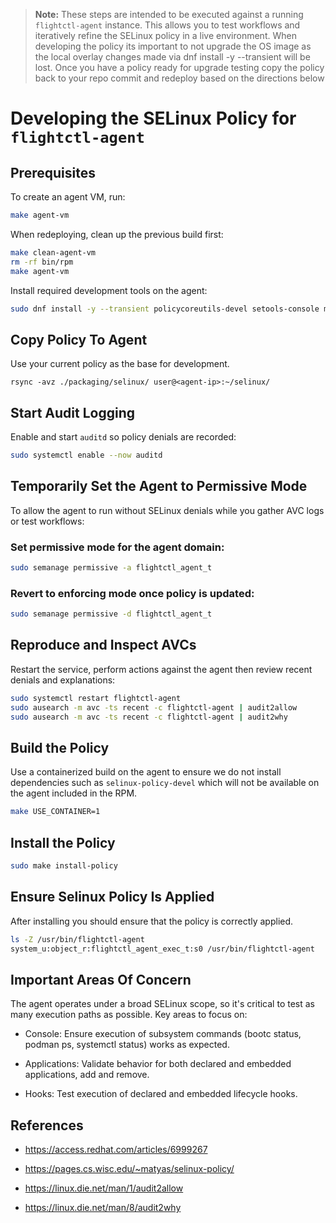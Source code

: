 > **Note:** These steps are intended to be executed against a running `flightctl-agent` instance.
> This allows you to test workflows and iteratively refine the SELinux policy in a live environment.
> When developing the policy its important to not upgrade the OS image as the local overlay changes
> made via dnf install -y --transient <package-name> will be lost. Once you have a policy ready for
> upgrade testing copy the policy back to your repo commit and redeploy based on the directions below

# Developing the SELinux Policy for `flightctl-agent`

## Prerequisites

To create an agent VM, run:

```sh
make agent-vm
```
When redeploying, clean up the previous build first:

```sh
make clean-agent-vm
rm -rf bin/rpm
make agent-vm
```

Install required development tools on the agent:

```sh
sudo dnf install -y --transient policycoreutils-devel setools-console make audit rsync
```

## Copy Policy To Agent

Use your current policy as the base for development.

```
rsync -avz ./packaging/selinux/ user@<agent-ip>:~/selinux/
```

## Start Audit Logging
Enable and start `auditd` so policy denials are recorded:

```sh
sudo systemctl enable --now auditd
```

## Temporarily Set the Agent to Permissive Mode

To allow the agent to run without SELinux denials while you gather AVC logs or test workflows:

### Set permissive mode for the agent domain:

```sh
sudo semanage permissive -a flightctl_agent_t
```

### Revert to enforcing mode once policy is updated:

```sh
sudo semanage permissive -d flightctl_agent_t
```

## Reproduce and Inspect AVCs

Restart the service, perform actions against the agent then review recent denials and explanations:

```sh
sudo systemctl restart flightctl-agent
sudo ausearch -m avc -ts recent -c flightctl-agent | audit2allow
sudo ausearch -m avc -ts recent -c flightctl-agent | audit2why
```

## Build the Policy 

Use a containerized build on the agent to ensure we do not install
dependencies such as `selinux-policy-devel` which will not be available on the
agent included in the RPM.

```sh
make USE_CONTAINER=1
```

## Install the Policy

```sh
sudo make install-policy
```

## Ensure Selinux Policy Is Applied

After installing you should ensure that the policy is correctly applied.

```sh
ls -Z /usr/bin/flightctl-agent 
system_u:object_r:flightctl_agent_exec_t:s0 /usr/bin/flightctl-agent
```

## Important Areas Of Concern

The agent operates under a broad SELinux scope, so it's critical to test as many execution paths as possible. Key areas to focus on:

- Console: Ensure execution of subsystem commands (bootc status, podman ps, systemctl status) works as expected.

- Applications: Validate behavior for both declared and embedded applications, add and remove.

- Hooks: Test execution of declared and embedded lifecycle hooks.

## References

- https://access.redhat.com/articles/6999267

- https://pages.cs.wisc.edu/~matyas/selinux-policy/

- https://linux.die.net/man/1/audit2allow

- https://linux.die.net/man/8/audit2why